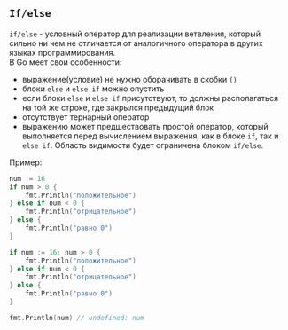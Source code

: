 ## `If/else`

`if/else` - условный оператор для реализации ветвления, который сильно ни чем не отличается от аналогичного оператора в других языках программирования.  
В Go меет свои особенности:
- выражение(условие) не нужно оборачивать в скобки `()`
- блоки `else` и `else if` можно опустить
- если блоки `else` и `else if` присутствуют, то должны располагаться на той же строке, где закрылся предыдущий блок
- отсутствует тернарный оператор
- выражению может предшествовать простой оператор, который выполняется перед вычислением выражения, как в блоке `if`, так и `else if`. Область видимости будет ограничена блоком `if/else`. 

Пример:
```go
num := 16
if num > 0 {
    fmt.Println("положительное")
} else if num < 0 {
    fmt.Println("отрицательное")
} else {
    fmt.Println("равно 0")
}
```


```go
if num := 16; num > 0 {
    fmt.Println("положительное")
} else if num < 0 {
    fmt.Println("отрицательное")
} else {
    fmt.Println("равно 0")
}

fmt.Println(num) // undefined: num
```
